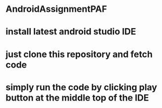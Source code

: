 # AndroidAssignmentPAF
# install latest android studio IDE
# just clone this repository and fetch code
# simply run the code by clicking play button at the middle top of the IDE
